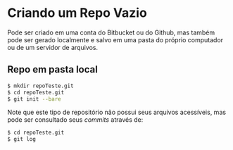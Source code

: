 # Criando um Repo Vazio

Pode ser criado em uma conta do Bitbucket ou do Github, mas também pode ser gerado localmente e salvo em uma pasta do próprio computador ou de um servidor de arquivos.

## Repo em pasta local

```bash
$ mkdir repoTeste.git 
$ cd repoTeste.git
$ git init --bare 
```
Note que este tipo de repositório não possui seus arquivos acessíveis, mas pode ser consultado seus _commits_ através de:
```bash
$ cd repoTeste.git
$ git log
```

